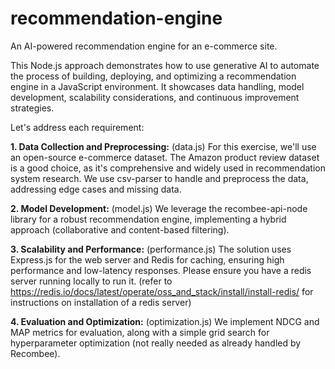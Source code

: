 # recommendation-engine
An AI-powered recommendation engine for an e-commerce site.

This Node.js approach demonstrates how to use generative AI to automate the process of building, deploying, and optimizing a recommendation engine in a JavaScript environment. It showcases data handling, model development, scalability considerations, and continuous improvement strategies.

Let's address each requirement:

**1. Data Collection and Preprocessing:** (data.js)
For this exercise, we'll use an open-source e-commerce dataset. The Amazon product review dataset is a good choice, as it's comprehensive and widely used in recommendation system research. We use csv-parser to handle and preprocess the data, addressing edge cases and missing data.

**2. Model Development:** (model.js)
We leverage the recombee-api-node library for a robust recommendation engine, implementing a hybrid approach (collaborative and content-based filtering).

**3. Scalability and Performance:** (performance.js)
The solution uses Express.js for the web server and Redis for caching, ensuring high performance and low-latency responses. Please ensure you have a redis server running locally to run it. (refer to https://redis.io/docs/latest/operate/oss_and_stack/install/install-redis/ for instructions on installation of a redis server)

**4. Evaluation and Optimization:** (optimization.js)
We implement NDCG and MAP metrics for evaluation, along with a simple grid search for hyperparameter optimization (not really needed as already handled by Recombee).
